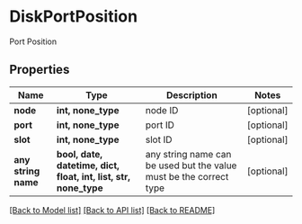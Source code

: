 # DiskPortPosition

Port Position

## Properties
Name | Type | Description | Notes
------------ | ------------- | ------------- | -------------
**node** | **int, none_type** | node ID | [optional] 
**port** | **int, none_type** | port ID | [optional] 
**slot** | **int, none_type** | slot ID | [optional] 
**any string name** | **bool, date, datetime, dict, float, int, list, str, none_type** | any string name can be used but the value must be the correct type | [optional]

[[Back to Model list]](../README.md#documentation-for-models) [[Back to API list]](../README.md#documentation-for-api-endpoints) [[Back to README]](../README.md)


